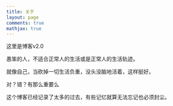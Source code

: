 ```yaml
---
title: 关于
layout: page
comments: true
mathjax: true
---
```


这里是博客v2.0

愚笨的人，不适合正常人的生活或是正常人的生活轨迹。

就像自己，当砍掉一切生活负重，没头没脑地活着，这样挺好。

对？错？有那么重要么

这个博客已经记录了太多的过去，有些记忆就算无法忘记也必须封尘。
